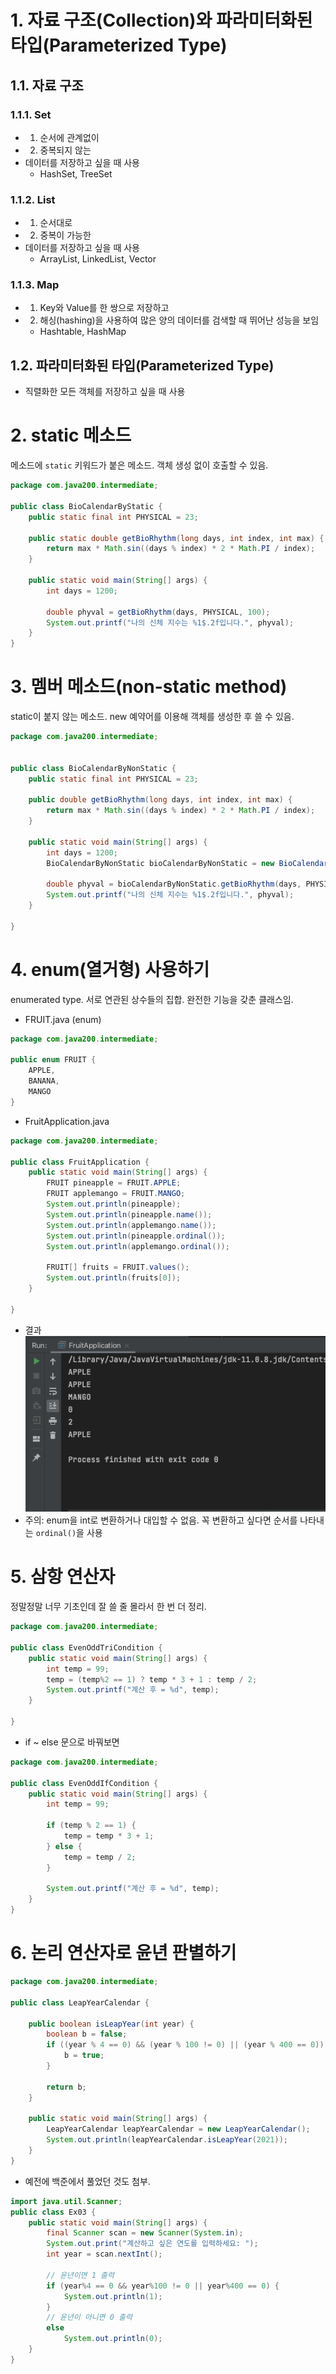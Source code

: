 # 1. 자료 구조(Collection)와 파라미터화된 타입(Parameterized Type)
## 1.1. 자료 구조
### 1.1.1. Set
- 1) 순서에 관계없이 
- 2) 중복되지 않는 
- 데이터를 저장하고 싶을 때 사용
    - HashSet, TreeSet
### 1.1.2. List
- 1) 순서대로
- 2) 중복이 가능한 
- 데이터를 저장하고 싶을 때 사용
  - ArrayList, LinkedList, Vector
### 1.1.3. Map
- 1) Key와 Value를 한 쌍으로 저장하고
- 2) 해싱(hashing)을 사용하여 많은 양의 데이터를 검색할 때 뛰어난 성능을 보임
  - Hashtable, HashMap

## 1.2. 파라미터화된 타입(Parameterized Type)
- 직렬화한 모든 객체를 저장하고 싶을 때 사용

# 2. static 메소드
메소드에 `static` 키워드가 붙은 메소드. 객체 생성 없이 호출할 수 있음.
```java
package com.java200.intermediate;

public class BioCalendarByStatic {
    public static final int PHYSICAL = 23;

    public static double getBioRhythm(long days, int index, int max) {
        return max * Math.sin((days % index) * 2 * Math.PI / index);
    }

    public static void main(String[] args) {
        int days = 1200;

        double phyval = getBioRhythm(days, PHYSICAL, 100);
        System.out.printf("나의 신체 지수는 %1$.2f입니다.", phyval);
    }
}
```
# 3. 멤버 메소드(non-static method)
static이 붙지 않는 메소드. new 예약어를 이용해 객체를 생성한 후 쓸 수 있음.
```java
package com.java200.intermediate;


public class BioCalendarByNonStatic {
    public static final int PHYSICAL = 23;

    public double getBioRhythm(long days, int index, int max) {
        return max * Math.sin((days % index) * 2 * Math.PI / index);
    }

    public static void main(String[] args) {
        int days = 1200;
        BioCalendarByNonStatic bioCalendarByNonStatic = new BioCalendarByNonStatic();

        double phyval = bioCalendarByNonStatic.getBioRhythm(days, PHYSICAL, 100);
        System.out.printf("나의 신체 지수는 %1$.2f입니다.", phyval);
    }

}
```

# 4. enum(열거형) 사용하기
enumerated type. 서로 연관된 상수들의 집합. 완전한 기능을 갖춘 클래스임.
- FRUIT.java (enum)
```java
package com.java200.intermediate;

public enum FRUIT {
    APPLE,
    BANANA,
    MANGO
}
```
- FruitApplication.java
```java
package com.java200.intermediate;

public class FruitApplication {
    public static void main(String[] args) {
        FRUIT pineapple = FRUIT.APPLE;
        FRUIT applemango = FRUIT.MANGO;
        System.out.println(pineapple);
        System.out.println(pineapple.name());
        System.out.println(applemango.name());
        System.out.println(pineapple.ordinal());
        System.out.println(applemango.ordinal());

        FRUIT[] fruits = FRUIT.values();
        System.out.println(fruits[0]);
    }

}
```
- 결과
![screenshot](img/fruitApplication.png)
- 주의: enum을 int로 변환하거나 대입할 수 없음. 꼭 변환하고 싶다면 순서를 나타내는 `ordinal()`을 사용

# 5. 삼항 연산자
정말정말 너무 기초인데 잘 쓸 줄 몰라서 한 번 더 정리.
```java
package com.java200.intermediate;

public class EvenOddTriCondition {
    public static void main(String[] args) {
        int temp = 99;
        temp = (temp%2 == 1) ? temp * 3 + 1 : temp / 2;
        System.out.printf("계산 후 = %d", temp);
    }

}
```
- if ~ else 문으로 바꿔보면
```java
package com.java200.intermediate;

public class EvenOddIfCondition {
    public static void main(String[] args) {
        int temp = 99;

        if (temp % 2 == 1) {
            temp = temp * 3 + 1;
        } else {
            temp = temp / 2;
        }

        System.out.printf("계산 후 = %d", temp);
    }
}
```

# 6. 논리 연산자로 윤년 판별하기
```java
package com.java200.intermediate;

public class LeapYearCalendar {

    public boolean isLeapYear(int year) {
        boolean b = false;
        if ((year % 4 == 0) && (year % 100 != 0) || (year % 400 == 0)) {
            b = true;
        }

        return b;
    }

    public static void main(String[] args) {
        LeapYearCalendar leapYearCalendar = new LeapYearCalendar();
        System.out.println(leapYearCalendar.isLeapYear(2021));
    }
}

```
- 예전에 백준에서 풀었던 것도 첨부.
```java
import java.util.Scanner;
public class Ex03 {
	public static void main(String[] args) {
		final Scanner scan = new Scanner(System.in);
		System.out.print("계산하고 싶은 연도를 입력하세요: ");
		int year = scan.nextInt();
		
		// 윤년이면 1 출력 
		if (year%4 == 0 && year%100 != 0 || year%400 == 0) {
			System.out.println(1);
		}
		// 윤년이 아니면 0 출력 
		else
			System.out.println(0);
	}
}
```
